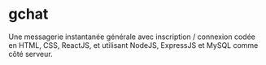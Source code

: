 # gchat
Une messagerie instantanée générale avec inscription / connexion codée en HTML, CSS, ReactJS, et utilisant NodeJS, ExpressJS et MySQL comme côté serveur.
